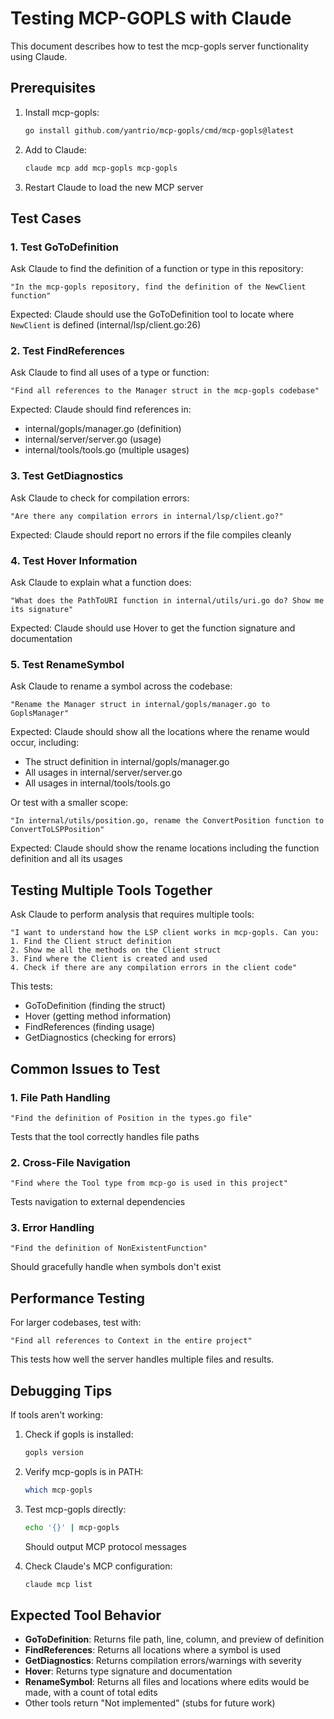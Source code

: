 # Testing MCP-GOPLS with Claude

This document describes how to test the mcp-gopls server functionality using Claude.

## Prerequisites

1. Install mcp-gopls:
   ```bash
   go install github.com/yantrio/mcp-gopls/cmd/mcp-gopls@latest
   ```

2. Add to Claude:
   ```bash
   claude mcp add mcp-gopls mcp-gopls
   ```

3. Restart Claude to load the new MCP server

## Test Cases

### 1. Test GoToDefinition

Ask Claude to find the definition of a function or type in this repository:

```
"In the mcp-gopls repository, find the definition of the NewClient function"
```

Expected: Claude should use the GoToDefinition tool to locate where `NewClient` is defined (internal/lsp/client.go:26)

### 2. Test FindReferences

Ask Claude to find all uses of a type or function:

```
"Find all references to the Manager struct in the mcp-gopls codebase"
```

Expected: Claude should find references in:
- internal/gopls/manager.go (definition)
- internal/server/server.go (usage)
- internal/tools/tools.go (multiple usages)

### 3. Test GetDiagnostics

Ask Claude to check for compilation errors:

```
"Are there any compilation errors in internal/lsp/client.go?"
```

Expected: Claude should report no errors if the file compiles cleanly

### 4. Test Hover Information

Ask Claude to explain what a function does:

```
"What does the PathToURI function in internal/utils/uri.go do? Show me its signature"
```

Expected: Claude should use Hover to get the function signature and documentation

### 5. Test RenameSymbol

Ask Claude to rename a symbol across the codebase:

```
"Rename the Manager struct in internal/gopls/manager.go to GoplsManager"
```

Expected: Claude should show all the locations where the rename would occur, including:
- The struct definition in internal/gopls/manager.go
- All usages in internal/server/server.go
- All usages in internal/tools/tools.go

Or test with a smaller scope:

```
"In internal/utils/position.go, rename the ConvertPosition function to ConvertToLSPPosition"
```

Expected: Claude should show the rename locations including the function definition and all its usages

## Testing Multiple Tools Together

Ask Claude to perform analysis that requires multiple tools:

```
"I want to understand how the LSP client works in mcp-gopls. Can you:
1. Find the Client struct definition
2. Show me all the methods on the Client struct
3. Find where the Client is created and used
4. Check if there are any compilation errors in the client code"
```

This tests:
- GoToDefinition (finding the struct)
- Hover (getting method information)
- FindReferences (finding usage)
- GetDiagnostics (checking for errors)

## Common Issues to Test

### 1. File Path Handling
```
"Find the definition of Position in the types.go file"
```
Tests that the tool correctly handles file paths

### 2. Cross-File Navigation
```
"Find where the Tool type from mcp-go is used in this project"
```
Tests navigation to external dependencies

### 3. Error Handling
```
"Find the definition of NonExistentFunction"
```
Should gracefully handle when symbols don't exist

## Performance Testing

For larger codebases, test with:
```
"Find all references to Context in the entire project"
```

This tests how well the server handles multiple files and results.

## Debugging Tips

If tools aren't working:

1. Check if gopls is installed:
   ```bash
   gopls version
   ```

2. Verify mcp-gopls is in PATH:
   ```bash
   which mcp-gopls
   ```

3. Test mcp-gopls directly:
   ```bash
   echo '{}' | mcp-gopls
   ```
   Should output MCP protocol messages

4. Check Claude's MCP configuration:
   ```bash
   claude mcp list
   ```

## Expected Tool Behavior

- **GoToDefinition**: Returns file path, line, column, and preview of definition
- **FindReferences**: Returns all locations where a symbol is used
- **GetDiagnostics**: Returns compilation errors/warnings with severity
- **Hover**: Returns type signature and documentation
- **RenameSymbol**: Returns all files and locations where edits would be made, with a count of total edits
- Other tools return "Not implemented" (stubs for future work)